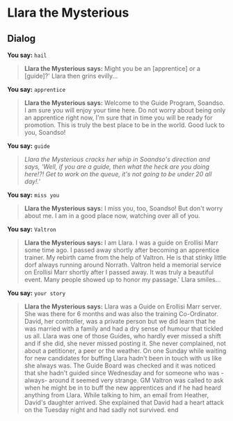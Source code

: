 # Llara the Mysterious
## Dialog
 **You say:** `hail`



>**Llara the Mysterious says:** Might you be an [apprentice] or a [guide]?' Llara then grins evilly...

**You say:** `apprentice`



>**Llara the Mysterious says:** Welcome to the Guide Program, Soandso. I am sure you will enjoy your time here. Do not worry about being only an apprentice right now, I'm sure that in time you will be ready for promotion. This is truly the best place to be in the world. Good luck to you, Soandso!

**You say:** `guide`



>*Llara the Mysterious cracks her whip in Soandso's direction and says, 'Well, if you are a guide, then what the heck are you doing here!?! Get to work on the queue, it's not going to be under 20 all day!.'*

**You say:** `miss you`



>**Llara the Mysterious says:** I miss you, too, Soandso! But don't worry about me. I am in a good place now, watching over all of you.

**You say:** `Valtron`



>**Llara the Mysterious says:** I am Llara. I was a guide on Erollisi Marr some time ago. I passed away shortly after becoming an apprentice trainer. My rebirth came from the help of Valtron. He is that stinky little dorf always running around Norrath. Valtron held a memorial service on Erollisi Marr shortly after I passed away. It was truly a beautiful event. Many people showed up to honor my passage.' Llara smiles...

**You say:** `your story`



>**Llara the Mysterious says:** Llara was a Guide on Erollisi Marr server. She was there for 6 months and was also the training Co-Ordinator. David, her controller, was a private person but we did learn that he was married with a family and had a dry sense of humour that tickled us all. Llara was one of those Guides, who hardly ever missed a shift and if she did, she never missed posting it. She never complained, not about a petitioner, a peer or the weather. On one Sunday while waiting for new candidates for buffing Llara hadn't been in touch with us like she always was. The Guide Board was checked and it was noticed that she hadn't guided since Wednesday and for someone who was -always- around it seemed very strange. GM Valtron was called to ask when he might be in to buff the new apprentices and if he had heard anything from Llara. While talking to him, an email from Heather, David's daughter arrived. She explained that David had a heart attack on the Tuesday night and had sadly not survived.
end


